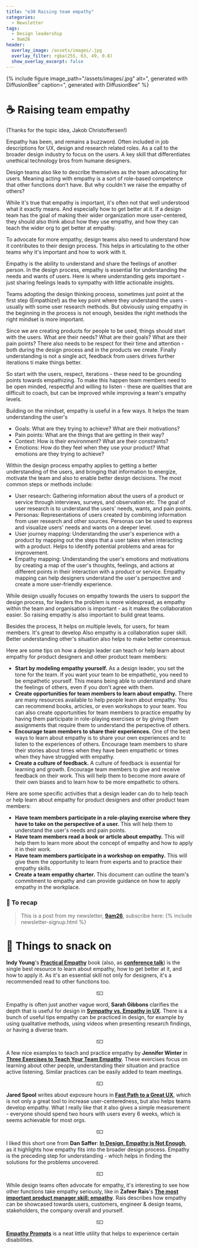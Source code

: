 ```yaml
---
title: "e30 Raising team empathy"
categories:
  - Newsletter
tags:
  - Design leadership
  - 9am26
header:
  overlay_image: /assets/images/.jpg
  overlay_filter: rgba(255, 63, 49, 0.8)
  show_overlay_excerpt: false
---
```


{% include figure image_path="/assets/images/.jpg" alt=", generated with DiffusionBee" caption=", generated with DiffusionBee" %}

# ☕ Raising team empathy

(Thanks for the topic idea, Jakob Christoffersen!)

Empathy has been, and remains a buzzword. Often included in job descriptions for UX, design and research related roles. As a call to the broader design industry to focus on the users. A key skill that differentiates unethical technology bros from humane designers. 

Design teams also like to describe themselves as the team advocating for users. Meaning acting with empathy is a sort of role-based competence that other functions don't have. But why couldn't we raise the empathy of others?

While it's true that empathy is important, it's often not that well understood what it exactly means. And especially how to get better at it. If a design team has the goal of making their wider organization more user-centered, they should also think about how they use empathy, and how they can teach the wider org to get better at empathy.

To advocate for more empathy, design teams also need to understand how it contributes to their design process. This helps in articulating to the other teams why it's important and how to work with it.

Empathy is the ability to understand and share the feelings of another person. In the design process, empathy is essential for understanding the needs and wants of users. Here is where understanding gets important - just sharing feelings leads to sympathy with little actionable insights.

Teams adopting the design thinking process, sometimes just point at the first step (Empathize!) as the key point where they understand the users - usually with some user research methods. But obviously using empathy in the beginning in the process is not enough, besides the right methods the right mindset is more important.

Since we are creating products for people to be used, things should start with the users. What are their needs? What are their goals? What are their pain points? There also needs to be respect for their time and attention - both during the design process and in the products we create. Finally understanding is not a single act, feedback from users drives further iterations ti make things better.

So start with the users, respect, iterations - these need to be grounding points towards empathizing. To make this happen team members need to be open minded, respectful and willing to listen - these are qualities that are difficult to coach, but can be improved while improving a team's empathy levels.

Building on the mindset, empathy is useful in a few ways. It helps the team understanding the user's
- Goals: What are they trying to achieve? What are their motivations? 
- Pain points:  What are the things that are getting in their way?
- Context: How is their environment? What are their constraints?
- Emotions: How do they feel when they use your product? What emotions are they trying to achieve?

Within the design process empathy applies to getting a better understanding of the users, and bringing that information to energize, motivate the team and also to enable better design decisions. The most common steps or methods include:
-  User research: Gathering information about the users of a product or service through interviews, surveys, and observation etc. The goal of user research is to understand the users' needs, wants, and pain points.
-  Personas: Representations of users created by combining information from user research and other sources. Personas can be used to express and visualize users' needs and wants on a deeper level.
-  User journey mapping: Understanding the user's experience with a product by mapping out the steps that a user takes when interacting with a product. Helps to identify potential problems and areas for improvement.
-  Empathy mapping: Understanding the user's emotions and motivations by creating a map of the user's thoughts, feelings, and actions at different points in their interaction with a product or service. Empathy mapping can help designers understand the user's perspective and create a more user-friendly experience.





While design usually focuses on empathy towards the users to support the design process, for leaders the problem is more widespread, as empathy within the team and organisation is important - as it makes the collaboration easier. So raising empathy is also important to build great teams.

Besides the process, It helps on multiple levels, for users, for team members. It's great to develop
Also empathy is a collaboration super skill. Better understanding other's situation also helps to make better consensus. 

Here are some tips on how a design leader can teach or help learn about empathy for product designers and other product team members:

* **Start by modeling empathy yourself.** As a design leader, you set the tone for the team. If you want your team to be empathetic, you need to be empathetic yourself. This means being able to understand and share the feelings of others, even if you don't agree with them.
* **Create opportunities for team members to learn about empathy.** There are many resources available to help people learn about empathy. You can recommend books, articles, or even workshops to your team. You can also create opportunities for team members to practice empathy by having them participate in role-playing exercises or by giving them assignments that require them to understand the perspective of others.
* **Encourage team members to share their experiences.** One of the best ways to learn about empathy is to share your own experiences and to listen to the experiences of others. Encourage team members to share their stories about times when they have been empathetic or times when they have struggled with empathy.
* **Create a culture of feedback.** A culture of feedback is essential for learning and growth. Encourage team members to give and receive feedback on their work. This will help them to become more aware of their own biases and to learn how to be more empathetic to others.

Here are some specific activities that a design leader can do to help teach or help learn about empathy for product designers and other product team members:

* **Have team members participate in a role-playing exercise where they have to take on the perspective of a user.** This will help them to understand the user's needs and pain points.
* **Have team members read a book or article about empathy.** This will help them to learn more about the concept of empathy and how to apply it in their work.
* **Have team members participate in a workshop on empathy.** This will give them the opportunity to learn from experts and to practice their empathy skills.
* **Create a team empathy charter.** This document can outline the team's commitment to empathy and can provide guidance on how to apply empathy in the workplace.





### 🥤 To recap

> This is a post from my newsletter, **[9am26](https://polgarp.com/categories/newsletter/)**, subscribe here:
> {% include newsletter-signup.html %}

# 🍪 Things to snack on

**Indy Young**'s [**Practical Empathy**](https://rosenfeldmedia.com/books/practical-empathy/) book (also, as [**conference talk**](https://indiyoung.com/conference-presentation-practical-empathy/)) is the single best resource to learn about empathy, how to get better at it, and how to apply it. As it's an essential skill not only for designers, it's a recommended read to other functions too.

<p style="text-align: center;">🁆</p>

Empathy is often just another vague word, **Sarah Gibbons** clarifies the depth that is useful for design in [**Sympathy vs. Empathy in UX**](https://www.nngroup.com/articles/sympathy-vs-empathy-ux/). There is a bunch of useful tips empathy can be practiced in design, for example by using qualitative methods, using videos when presenting research findings, or having a diverse team.

<p style="text-align: center;">🁆</p>

A few nice examples to teach and practice empathy by **Jennifer Winter** in [**Three Exercises to Teach Your Team Empathy**](https://uxbooth.com/articles/three-exercises-to-teach-your-team-empathy/). These exercises focus on learning about other people, understanding their situation and practice active listening. Similar practices can be easily added to team meetings.

<p style="text-align: center;">🁆</p>

**Jared Spool** writes about exposure hours in [**Fast Path to a Great UX**](https://jmspool.medium.com/fast-path-to-a-great-ux-increased-exposure-hours-afde796f2e43), which is not only a great tool to increase user-centeredness, but also helps teams develop empathy. What I really like that it also gives a simple measurement - everyone should spend two hours with users every 6 weeks, which is seems achievable for most orgs. 

<p style="text-align: center;">🁆</p>

I liked this short one from **Dan Saffer**: [**In Design, Empathy is Not Enough**](https://odannyboy.medium.com/in-design-empathy-is-not-enough-c315b1c1ecee), as it highlights how empathy fits into the broader design process. Empathy is the preceding step for understanding - which helps in finding the solutions for the problems uncovered. 

<p style="text-align: center;">🁆</p>

While design teams often advocate for empathy, it's interesting to see how other functions take empathy seriously, like in **Zafeer Rais**'s [**The most important product manager skill: empathy**](https://bootcamp.uxdesign.cc/product-manager-and-empathy-f7f886616ee1). Rais describes how empathy can be showcased towards users, customers, engineer & design teams, stakeholders, the company overall and yourself.  

<p style="text-align: center;">🁆</p>

[**Empathy Prompts**](https://empathyprompts.net/) is a neat little utility that helps to experience certain disabilities. 